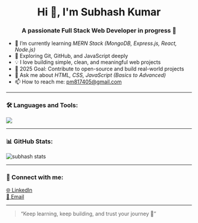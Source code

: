 <h1 align="center">Hi 👋, I'm Subhash Kumar</h1>
<h3 align="center">A passionate Full Stack Web Developer in progress 🚀</h3>

- 🔭 I’m currently learning *MERN Stack (MongoDB, Express.js, React, Node.js)*  
- 🌱 Exploring Git, GitHub, and JavaScript deeply  
- 💡 I love building simple, clean, and meaningful web projects  
- 🎯 2025 Goal: Contribute to open-source and build real-world projects  
- 💬 Ask me about *HTML, CSS, JavaScript (Basics to Advanced)*  
- 📫 How to reach me: pm817405@gmail.com 

---

### 🛠 Languages and Tools:
<p align="left">
  <img src="https://skillicons.dev/icons?i=html,css,js,react,nodejs,git,github,vscode" />
</p>

---

### 📊 GitHub Stats:
<p align="left">
  <img src="https://github-readme-stats.vercel.app/api?username=subhash-kumar-mandal&show_icons=true&theme=tokyonight" alt="subhash stats" />
</p>

---

### 🔗 Connect with me:
<p align="left">
  <a href="https://www.linkedin.com/in/your-link" target="_blank">🌐 LinkedIn</a>  
  <br/>
  <a href="mailto:subhash.k.dev@gmail.com">📧 Email</a>
</p>

---

> “Keep learning, keep building, and trust your journey 🌱”
